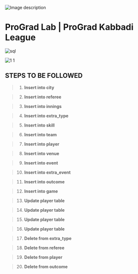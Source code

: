 ![Image description](https://i1.faceprep.in/ProGrad/face-logo-resized.png)

# ProGrad Lab | ProGrad Kabbadi League




![sql](https://user-images.githubusercontent.com/58466121/76389844-3c85d400-6392-11ea-875f-8cd9676219b2.JPG)


![1 1](https://user-images.githubusercontent.com/61002120/76394759-02213480-639c-11ea-98a2-0df042b61d34.png)


## STEPS TO BE FOLLOWED


> 1. **Insert into city**

> 2. **Insert into referee**

> 3. **Insert into innings**

> 4. **Insert into extra_type**

> 5. **Insert into skill**

> 6. **Insert into team**

> 7. **Insert into player**

> 8. **Insert into venue**

> 9. **Insert into event**

> 10. **Insert into extra_event**

> 11. **Insert into outcome**

> 12. **Insert into game**

> 13. **Update player table**

> 14. **Update player table**

> 15. **Update player table**

> 16. **Update player table**

> 17. **Delete from extra_type**

> 18. **Delete from referee**

> 19. **Delete from player**

> 20. **Delete from outcome**

